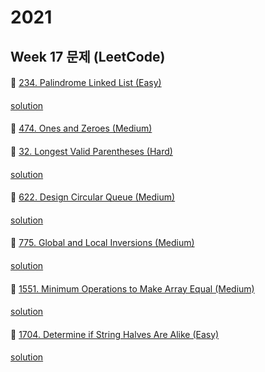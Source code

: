 # 2021
## Week 17 문제 (LeetCode)

####
👀 [234. Palindrome Linked List (Easy)](https://leetcode.com/problems/palindrome-linked-list/)
####
[solution](https://github.com/KimHunJin/Study-Book/blob/master/algorithm/src/leetcode/LC_234.ts)

####
👀 [474. Ones and Zeroes (Medium)](https://leetcode.com/problems/ones-and-zeroes/)
####

####
👀 [32. Longest Valid Parentheses (Hard)](https://leetcode.com/problems/longest-valid-parentheses/)
####
[solution](https://github.com/KimHunJin/Study-Book/blob/master/algorithm/src/leetcode/LC_32.ts)

####
👀 [622. Design Circular Queue (Medium)](https://leetcode.com/problems/design-circular-queue/)
####
[solution](https://github.com/KimHunJin/Study-Book/blob/master/algorithm/src/leetcode/LC_622.ts)

####
👀 [775. Global and Local Inversions (Medium)](https://leetcode.com/problems/global-and-local-inversions/)
####
[solution](https://github.com/KimHunJin/Study-Book/blob/master/algorithm/src/leetcode/LC_775.ts)

####
👀 [1551. Minimum Operations to Make Array Equal (Medium)](https://leetcode.com/problems/minimum-operations-to-make-array-equal/)
####
[solution](https://github.com/KimHunJin/Study-Book/blob/master/algorithm/src/leetcode/LC_1551.ts)

####
👀 [1704. Determine if String Halves Are Alike (Easy)](https://leetcode.com/problems/determine-if-string-halves-are-alike/)
####
[solution](https://github.com/KimHunJin/Study-Book/blob/master/algorithm/src/leetcode/LC_1704.ts)

